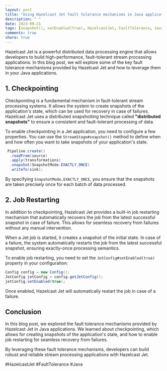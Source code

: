 ```yaml
---
layout: post
title: "Using Hazelcast Jet fault tolerance mechanisms in Java applications"
description: " "
date: 2023-09-21
tags: [snapshot(), setEnabled(true), HazelcastJet, FaultTolerance, Java]
comments: true
share: true
---
```


Hazelcast Jet is a powerful distributed data processing engine that allows developers to build high-performance, fault-tolerant stream processing applications. In this blog post, we will explore some of the key fault tolerance mechanisms provided by Hazelcast Jet and how to leverage them in your Java applications.

## 1. Checkpointing

Checkpointing is a fundamental mechanism in fault-tolerant stream processing systems. It allows the system to create snapshots of the application's state, which can be used for recovery in case of failures. Hazelcast Jet uses a distributed snapshotting technique called **"distributed snapshots"** to ensure a consistent and fault-tolerant processing of data.

To enable checkpointing in a Jet application, you need to configure a few properties. You can use the `StreamStage#snapshot()` method to define when and how often you want to take snapshots of your application's state.

```java
 Pipeline.create()
  .readFrom(source)
  .apply(transformations)
  .snapshot(SnapshotMode.EXACTLY_ONCE)
  .writeTo(sink);
```

By specifying `SnapshotMode.EXACTLY_ONCE`, you ensure that the snapshots are taken precisely once for each batch of data processed.

## 2. Job Restarting

In addition to checkpointing, Hazelcast Jet provides a built-in job restarting mechanism that automatically recovers the job from the latest successful snapshot in case of failure. This allows for seamless recovery from failures without any manual intervention.

When a Jet job is started, it creates a snapshot of the initial state. In case of a failure, the system automatically restarts the job from the latest successful snapshot, ensuring exactly-once processing semantics.

To enable job restarting, you need to set the `JetConfig#setEnabled(true)` property in your configuration:

```java
Config config = new Config();
JetConfig jetConfig = config.getJetConfig();
jetConfig.setEnabled(true);
```

Once enabled, Hazelcast Jet will automatically restart the job in case of a failure.

## Conclusion

In this blog post, we explored the fault tolerance mechanisms provided by Hazelcast Jet in Java applications. We learned about checkpointing, which allows for creating snapshots of the application's state, and how to enable job restarting for seamless recovery from failures.

By leveraging these fault tolerance mechanisms, developers can build robust and reliable stream processing applications with Hazelcast Jet.

#HazelcastJet #FaultTolerance #Java